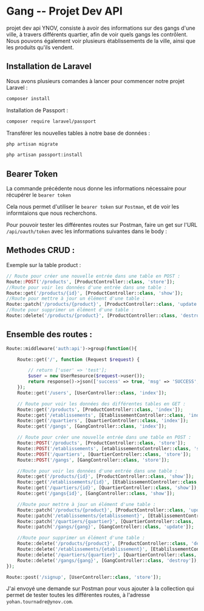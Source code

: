 # Gang -- Projet Dev API
projet dev api YNOV, consiste à avoir des informations sur des gangs d'une ville, à travers différents quartier, afin de voir quels gangs les contrôlent. Nous pouvons également voir plusieurs établissements de la ville, ainsi que les produits qu'ils vendent. 

## Installation de Laravel

Nous avons plusieurs comandes à lancer pour commencer notre projet Laravel :
```bash
composer install
```

Installation de Passport :
```bash
composer require laravel/passport
```
Transférer les nouvelles tables à notre base de données :
```bash
php artisan migrate
```
```bash
php artisan passport:install
```

## Bearer Token

La commande précédente nous donne les informations nécessaire pour récupérer le `bearer token`

Cela nous permet d'utiliser le `bearer token` sur ``Postman``, et de voir les informtaions que nous recherchons.

Pour pouvoir tester les différentes routes sur Postman, faire un get sur l'URL `/api/oauth/token` avec les informations suivantes dans le body : 

## Methodes CRUD :

Exemple sur la table product :
```php
// Route pour créer une nouvelle entrée dans une table en POST :
Route::POST('/products', [ProductController::class, 'store']);
//Route pour voir les données d'une entrée dans une table :
Route::get('/products/{id}', [ProductController::class, 'show']);
//Route pour mettre à jour un élément d'une table : 
Route::patch('/products/{product}', [ProductController::class, 'update']);
//Route pour supprimer un élément d'une table :
Route::delete('/products/{product}', [ProductController::class, 'destroy']);
```

## Ensemble des routes :

```php
Route::middleware('auth:api')->group(function(){

    Route::get('/', function (Request $request) {

        // return ['user' => 'test'];
        $user = new UserResource($request->user());
        return response()->json(['success' => true, 'msg' => 'SUCCESS', 'user' => $user], 200);
    });
    Route::get('/users', [UserController::class, 'index']);

    // Route pour voir les données des différentes tables en GET :
    Route::get('/products', [ProductController::class, 'index']);
    Route::get('/etablissements', [EtablissementController::class, 'index']);
    Route::get('/quartiers', [QuartierController::class, 'index']);
    Route::get('/gangs', [GangController::class, 'index']);

    // Route pour créer une nouvelle entrée dans une table en POST :
    Route::POST('/products', [ProductController::class, 'store']);
    Route::POST('/etablissements', [etablissementsController::class, 'store']);
    Route::POST('/quartiers', [QuartierController::class, 'store']);
    Route::POST('/gangs', [GangController::class, 'store']);

    //Route pour voir les données d'une entrée dans une table :
    Route::get('/products/{id}', [ProductController::class, 'show']);
    Route::get('/etablissements/{id}', [EtablissementController::class, 'show']);
    Route::get('/quartiers/{id}', [QuartierController::class, 'show']);
    Route::get('/gangs{id}', [GangController::class, 'show']);

    //Route pour mettre à jour un élément d'une table : 
    Route::patch('/products/{product}', [ProductController::class, 'update']);
    Route::patch('/etablissements/{etablissement}', [EtablissementController::class, 'update']);
    Route::patch('/quartiers/{quartier}', [QuartierController::class, 'update']);
    Route::patch('/gangs/{gang}', [GangController::class, 'update']);

    //Route pour supprimer un élément d'une table :
    Route::delete('/products/{product}', [ProductController::class, 'destroy']);
    Route::delete('/etablissements/{etablissement}', [EtablilssementController::class, 'destroy']);
    Route::delete('/quartiers/{quartier}', [QuartierController::class, 'destroy']);
    Route::delete('/gangs/{gang}', [GangController::class, 'destroy']);
});

Route::post('/signup', [UserController::class, 'store']);
```

J'ai envoyé une demande sur Postman pour vous ajouter à la collection qui permet de tester toutes les différentes routes, à l'adresse `yohan.tournadre@ynov.com`.